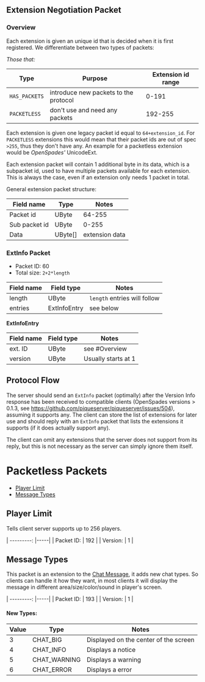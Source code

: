 ## Extension Negotiation Packet

### Overview

Each extension is given an unique id that is decided when it is first
registered. We differentiate between two types of packets:

*Those that:*

| Type          | Purpose                               | Extension id range |
| ------------- | ------------------------------------- | ------------------ |
| `HAS_PACKETS` | introduce new packets to the protocol | 0-191              |
| `PACKETLESS`  | don't use and need any packets        | 192-255            |

Each extension is given one legacy packet id equal to `64+extension_id`.
For `PACKETLESS` extensions this would mean that their packet ids are out
of spec `>255`, thus they don't have any.
An example for a packetless extension would be *OpenSpades'* UnicodeExt.

Each extension packet will contain 1 additional byte in its data, which is a
subpacket id, used to have multiple packets available for each extension. This
is always the case, even if an extension only needs 1 packet in total.

General extension packet structure:

| Field name    | Type      | Notes          |
| ------------- | --------- | -------------- |
| Packet id     | UByte     | 64-255         |
| Sub packet id | UByte     | 0-255          |
| Data          | UByte[]   | extension data |

### ExtInfo Packet

* Packet ID: 60
* Total size: `2+2*length`

| Field name | Field type   | Notes                        |
| ---------- | ------------ | ---------------------------- |
| length     | UByte        | `length` entries will follow |
| entries    | ExtInfoEntry | see below                    |

**ExtInfoEntry**

| Field name | Field type | Notes               |
| ---------- | ---------- | ------------------- |
| ext. ID    | UByte      | see #Overview       |
| version    | UByte      | Usually starts at 1 |

## Protocol Flow

The server should send an `ExtInfo` packet (optimally) after the Version Info response has been received to compatible clients
(OpenSpades versions > 0.1.3, see https://github.com/piqueserver/piqueserver/issues/504),
assuming it supports any. The client can store the list of extensions for later use and should
reply with an `ExtInfo` packet that lists the extensions it supports (if it does actually support any).

The client can omit any extensions that the server does not support from its
reply, but this is not necessary as the server can simply ignore them itself.


# Packetless Packets
* [Player Limit](#player-limit)
* [Message Types](#message-types)

## Player Limit

Tells client server supports up to 256 players.

| ---------: |-----|
| Packet ID: | 192 |
| Version:   | 1   |

## Message Types

This packet is an extension to the [Chat Message](protocol075.html#chat-message), it adds new chat types.
So clients can handle it how they want, in most clients it will display the message in different area/size/color/sound in
player's screen.

| ---------: |-----|
| Packet ID: | 193 |
| Version:   | 1   |

#### New Types:
| Value | Type         | Notes                                 |
|-------|--------------|---------------------------------------|
| 3     | CHAT_BIG     | Displayed on the center of the screen |
| 4     | CHAT_INFO    | Displays a notice                     |
| 5     | CHAT_WARNING | Displays a warning                    |
| 6     | CHAT_ERROR   | Displays a error                      |